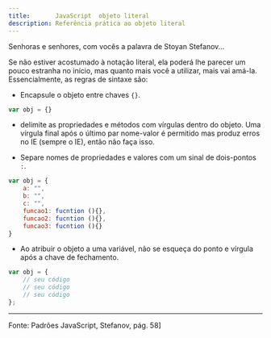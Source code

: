 ```yaml
---
title:       JavaScript  objeto literal
description: Referência prática ao objeto literal
---
```


Senhoras e senhores, com vocês a palavra de Stoyan Stefanov...

Se não estiver acostumado à notação literal, ela poderá lhe parecer um pouco estranha no início, mas quanto mais você a
utilizar, mais vai amá-la. Essencialmente, as regras de sintaxe são:

- Encapsule o objeto entre chaves `{}`.

```javascript
var obj = {}
```

- delimite as propriedades e métodos com vírgulas dentro do objeto. Uma vírgula final após o último par nome-valor é
permitido mas produz erros no IE (sempre o IE), então não faça isso.

- Separe nomes de propriedades e valores com um sinal de dois-pontos `:`.

```javascript
var obj = {
    a: "",
    b: "",
    c: "",
    funcao1: fucntion (){},
    funcao2: fucntion (){},
    funcao3: fucntion (){}
}
```

- Ao atribuir o objeto a uma variável, não se esqueça do ponto e vírgula após a chave de fechamento.

```javascript
var obj = {
    // seu código
    // seu código
    // seu código
}; 
```


<hr>
Fonte: Padrões JavaScript, Stefanov, pág. 58]

